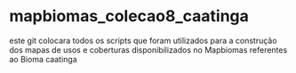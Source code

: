 # mapbiomas_colecao8_caatinga
este git colocara todos os scripts que foram utilizados para a construção dos mapas de usos e coberturas disponibilizados no Mapbiomas referentes ao Bioma  caatinga 
